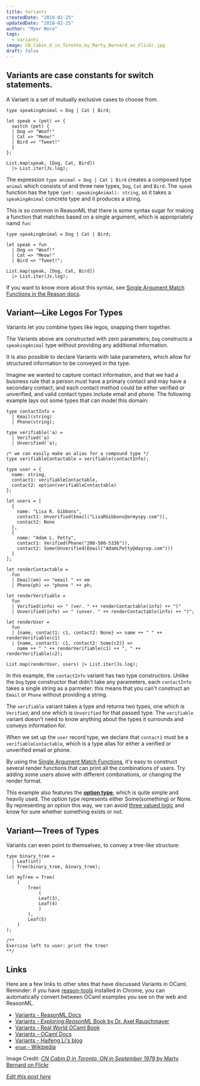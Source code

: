 ```yaml
---
title: Variants
createdDate: "2018-02-25"
updatedDate: "2018-02-25"
author: "Myer Nore"
tags:
  - variants
image: CN_Cabin_D_in_Toronto_by_Marty_Bernard_on_Flickr.jpg
draft: false
---
```


## Variants are case constants for switch statements.

A Variant is a set of mutually exclusive cases to choose from.

```reason
type speakingAnimal = Dog | Cat | Bird;

let speak = (pet) => {
  switch (pet) {
  | Dog => "Woof!"
  | Cat => "Meow!"
  | Bird => "Tweet!"
  }
};

List.map(speak, [Dog, Cat, Bird])
  |> List.iter(Js.log);
```

The expression `type animal = Dog | Cat | Bird` creates a
composed type `animal` which consists of and three new types,
`Dog`, `Cat` and `Bird`. The `speak` function has the type
`(pet: speakingAnimal): string`, so it takes a `speakingAnimal`
concrete type and it produces a string.

This is so common in ReasonML that there is some syntax sugar for
making a function that matches based on a single argument,
which is appropriately namd `fun`:

```reason
type speakingAnimal = Dog | Cat | Bird;

let speak = fun
  | Dog => "Woof!"
  | Cat => "Meow!"
  | Bird => "Tweet!";

List.map(speak, [Dog, Cat, Bird])
  |> List.iter(Js.log);
```

If you want to know more about this syntax, see
[Single Argument Match Functions in the Reason docs](https://reasonml.github.io/docs/en/comparison-to-ocaml.html#single-argument-match-functions).

## Variant—Like Legos For Types

Variants let you combine types like legos, snapping them together.

The Variants above are constructed with zero parameters; `Dog`
constructs a `speakingAnimal` type without providing any additional
information.

It is also possible to declare Variants with take parameters, which
allow for structured information to be conveyed in the type.

Imagine we wanted to capture contact information, and that we had
a business rule that a person must have a primary contact
and may have a secondary contact, and each contact method could
be either verified or unverified, and valid contact types include
email and phone. The following example lays out some types that can
model this domain:

```reason
type contactInfo =
  | Email(string)
  | Phone(string);

type verifiable('a) =
  | Verified('a)
  | Unverified('a);

/* we can easily make an alias for a compound type */
type verifiableContactable = verifiable(contactInfo);

type user = {
  name: string,
  contact1: verifiableContactable,
  contact2: option(verifiableContactable)
};

let users = [
  {
    name: "Lisa R. Gibbons",
    contact1: Unverified(Email("LisaRGibbons@armyspy.com")),
    contact2: None
  },
  {
    name: "Adam L. Petty",
    contact1: Verified(Phone("208-580-5336")),
    contact2: Some(Unverified(Email("AdamLPetty@dayrep.com")))
  }
];

let renderContactable =
  fun
  | Email(em) => "email " ++ em
  | Phone(ph) => "phone " ++ ph;

let renderVerifiable =
  fun
  | Verified(info) => " (ver. " ++ renderContactable(info) ++ ")"
  | Unverified(info) => " (unver. " ++ renderContactable(info) ++ ")";

let renderUser =
  fun
  | {name, contact1: c1, contact2: None} => name ++ " " ++ renderVerifiable(c1)
  | {name, contact1: c1, contact2: Some(c2)} =>
    name ++ " " ++ renderVerifiable(c1) ++ ", " ++ renderVerifiable(c2);

List.map(renderUser, users) |> List.iter(Js.log);
```

In this example, the `contactInfo` variant has two type constructors.
Unlike the `Dog` type constructor that didn't take any parameters,
each `contactInfo` takes a single string as a parmeter: this means that
you can't construct an `Email` or `Phone` without providing a string.

The `verifiable` variant takes a type and returns two types, one
which is `Verified`, and one which is `Unverified` for that passed type.
The `verifiable` variant doesn't need to know anything about the types
it surrounds and conveys information for.

When we set up the `user` record type, we declare that `contact1` must
be a `verifiableContactable`, which is a type alias for either a verified
or unverified email or phone.

By using the [Single Argument Match Functions](https://reasonml.github.io/docs/en/comparison-to-ocaml.html#single-argument-match-functions),
it's easy to construct several render functions that can print
all the combinations of users. Try adding some users above with different
combinations, or changing the render format.

This example also features the [**option type**](https://reasonml.github.io/docs/en/newcomer-examples.html#using-the-option-type), which is quite simple and heavily used.
The option type represents either Some(something) or None. By representing
an option this way, we can avoid [three valued logic](https://en.wikipedia.org/wiki/Three-valued_logic)
and know for sure whether something exists or not.

## Variant—Trees of Types

Variants can even point to themselves, to convey a tree-like structure:

```reason
type binary_tree =
  | Leaf(int)
  | Tree(binary_tree, binary_tree);

let myTree = Tree(
    (
        Tree(
            (
            Leaf(3),
            Leaf(4)
            )
        ),
        Leaf(5)
    )
);

/**
Exercise left to user: print the tree!
**/
```

## Links

Here are a few links to other sites that have discussed Variants in
OCaml. Reminder: if you have [reason-tools](https://github.com/reasonml/reason-tools)
installed in Chrome, you can automatically convert between OCaml examples
you see on the web and ReasonML.

-   [Variants - ReasonML Docs](https://reasonml.github.io/docs/en/variant.html)
-   [Variants - _Exploring ReasonML_ Book by Dr. Axel Rauschmayer](http://reasonmlhub.com/exploring-reasonml/ch_variants.html)
-   [Variants - Real World OCaml Book](https://realworldocaml.org/v1/en/html/variants.html)
-   [Variants - OCaml Docs](https://ocaml.org/learn/tutorials/data_types_and_matching.html#Variants-qualified-unions-and-enums)
-   [Variants - Haifeng Li's blog](https://haifengl.wordpress.com/2014/07/07/ocaml-algebraic-data-types/)
-   [`enum` - Wikipedia](https://en.wikipedia.org/wiki/Enumerated_type#TypeScript)

Image Credit: [_CN Cabin D in Toronto, ON in September 1979_ by Marty Bernard on Flickr](https://www.flickr.com/photos/129679309@N05/32569599444/in/photolist-RC4Hd1-qhmqiA-bVcPXy-dYSEjP-pZq2kZ-iGgxJm-pYe764-SarC3H-V1ZZXS-S2jFSV-RD9TFL-og85Jk-e8ZH8z-SarCrZ-fAt8uA-dj84X4-fHefXD-ekbZ9d-fEdYa8-4f7tYS-e7ppLe-e77Gc9-6Ju6DB-88sE3m-aixzwa-q3Mv4v-85xzzy-omYRht-nYDooo-cCqh2d-22tvuqF-f3FnJ-nQGj9r-34gAKS-4DMuyv-bCcJcX-bCcHcR-SARC5E-pj8Yga-fNXRjJ-88pqqH-fEdZZF-qdN8Bz-dN6QcC-8Ygz59-pvifGf-BMLF4X-dx5pDh-UoeTw6-aZM6kZ)

_[Edit this post here](https://github.com/codekiln/gradus-reason/tree/master/data/steps/2018-02-25--variants/index.md)_
